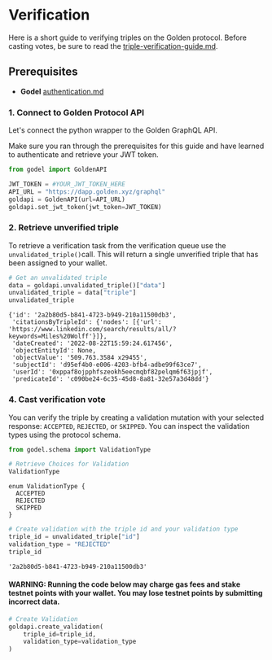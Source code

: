 # Verification

Here is a short guide to verifying triples on the Golden protocol. Before casting votes, be sure to read the [triple-verification-guide.md](../protocol/guides/triple-verification-guide.md "mention").

## Prerequisites

* **Godel** [authentication.md](authentication.md "mention")

### 1. Connect to Golden Protocol API

Let's connect the python wrapper to the Golden GraphQL API.

Make sure you ran through the prerequisites for this guide and have learned to authenticate and retrieve your JWT token.&#x20;

```python
from godel import GoldenAPI

JWT_TOKEN = #YOUR_JWT_TOKEN_HERE
API_URL = "https://dapp.golden.xyz/graphql"
goldapi = GoldenAPI(url=API_URL)
goldapi.set_jwt_token(jwt_token=JWT_TOKEN)
```

### 2. Retrieve unverified triple

To retrieve a verification task from the verification queue use the `unvalidated_triple()`call. This will return a single unverified triple that has been assigned to your wallet. &#x20;

```python
# Get an unvalidated triple
data = goldapi.unvalidated_triple()["data"]
unvalidated_triple = data["triple"]
unvalidated_triple
```

```
{'id': '2a2b80d5-b841-4723-b949-210a11500db3',
 'citationsByTripleId': {'nodes': [{'url': 'https://www.linkedin.com/search/results/all/?keywords=Miles%20Wolff'}]},
 'dateCreated': '2022-08-22T15:59:24.617456',
 'objectEntityId': None,
 'objectValue': '509.763.3584 x29455',
 'subjectId': 'd95ef4b0-e006-4203-bfb4-adbe99f63ce7',
 'userId': '0xppaf8ojpphfszeokh5eecmqbf82pelqm6f63jpjf',
 'predicateId': 'c090be24-6c35-45d8-8a81-32e57a3d48dd'}
```

### 4. Cast verification vote

You can verify the triple by creating a validation mutation with your selected response: `ACCEPTED`, `REJECTED`, or `SKIPPED`. You can inspect the validation types using the protocol schema.

```python
from godel.schema import ValidationType

# Retrieve Choices for Validation
ValidationType
```

```
enum ValidationType {
  ACCEPTED
  REJECTED
  SKIPPED
}
```

```python
# Create validation with the triple id and your validation type
triple_id = unvalidated_triple["id"]
validation_type = "REJECTED"
triple_id
```

```
'2a2b80d5-b841-4723-b949-210a11500db3'
```

#### WARNING: Running the code below may charge gas fees and stake testnet points with your wallet. You may lose testnet points by submitting incorrect data.

```python
# Create Validation
goldapi.create_validation(
    triple_id=triple_id,
    validation_type=validation_type
)
```

```python
```

